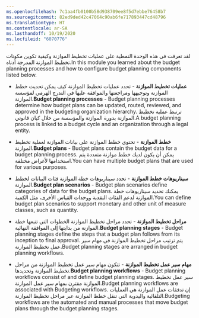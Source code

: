 ```yaml
---
ms.openlocfilehash: 7c1aa4fb0100b58d938709ee8f5d7ebbe76458b7
ms.sourcegitcommit: 82ed9ded42c47064c90ab6fe717893447cd48796
ms.translationtype: HT
ms.contentlocale: ar-SA
ms.lasthandoff: 10/19/2020
ms.locfileid: "6070776"
---
```

<span data-ttu-id="686f1-101">لقد تعرفت في هذه الوحدة النمطية على عمليات تخطيط الموازنة وكيفية تكوين مكونات تخطيط الموازنة المدرجة أدناه.</span><span class="sxs-lookup"><span data-stu-id="686f1-101">In this module you learned about the budget planning processes and how to configure budget planning components listed below.</span></span>


-   <span data-ttu-id="686f1-102">**عمليات تخطيط الموازنة** - تحدد عمليات تخطيط الموازنة كيف يمكن تحديث خطط الموازنة وتوجيهها ومراجعتها والموافقة عليها في التدرج الهرمي لمؤسسة الموازنة.</span><span class="sxs-lookup"><span data-stu-id="686f1-102">**Budget planning processes** - Budget planning processes determine how budget plans can be updated, routed, reviewed, and approved in the budgeting organization hierarchy.</span></span> <span data-ttu-id="686f1-103">ترتبط عملية تخطيط الموازنة بدورة الموازنة والمؤسسة من خلال كيان قانوني.</span><span class="sxs-lookup"><span data-stu-id="686f1-103">A budget planning process is linked to a budget cycle and an organization through a legal entity.</span></span>

-   <span data-ttu-id="686f1-104">**خطط الموازنة** - تحتوي خطط الموازنة على بيانات الموازنة لعملية تخطيط الموازنة.</span><span class="sxs-lookup"><span data-stu-id="686f1-104">**Budget plans** - Budget plans contain the budget data for a budget planning process.</span></span> <span data-ttu-id="686f1-105">يمكن أن يكون لديك خطط موازنة متعددة يتم استخدامها لأغراض مختلفة.</span><span class="sxs-lookup"><span data-stu-id="686f1-105">You can have multiple budget plans that are used for various purposes.</span></span> 

-   <span data-ttu-id="686f1-106">**سيناريوهات خطط الموازنة** - تحدد سيناريوهات خطة الموازنة فئات البيانات لخطط الموازنة.</span><span class="sxs-lookup"><span data-stu-id="686f1-106">**Budget plan scenarios** - Budget plan scenarios define categories of data for the budget plans.</span></span> <span data-ttu-id="686f1-107">يمكنك تحديد سيناريوهات خطة الموازنة لدعم الفئات النقدية ووحدات القياس الأخرى، مثل الكمية.</span><span class="sxs-lookup"><span data-stu-id="686f1-107">You can define budget plan scenarios to support monetary and other unit of measure classes, such as quantity.</span></span>  

-   <span data-ttu-id="686f1-108">**مراحل تخطيط الموازنة** - تحدد مراحل تخطيط الموازنة الخطوات التي تتبعها خطة الموازنة من بدايتها إلى الموافقة النهائية.</span><span class="sxs-lookup"><span data-stu-id="686f1-108">**Budget planning stages** - Budget planning stages define the steps that a budget plan follows from its inception to final approval.</span></span> <span data-ttu-id="686f1-109">يتم ترتيب مراحل تخطيط الموازنة في مهام سير عمل تخطيط الموازنة.</span><span class="sxs-lookup"><span data-stu-id="686f1-109">Budget planning stages are arranged in budget planning workflows.</span></span>

-   <span data-ttu-id="686f1-110">**مهام سير عمل تخطيط الموازنة** - تتكون مهام سير عمل تخطيط الموازنة من مراحل تخطيط الموازنة وتحديدها.</span><span class="sxs-lookup"><span data-stu-id="686f1-110">**Budget planning workflows** - Budget planning workflows consist of and define budget planning stages.</span></span> <span data-ttu-id="686f1-111">سير عمل تخطيط الموازنة مقترن بمهام سير عمل الموازنة.</span><span class="sxs-lookup"><span data-stu-id="686f1-111">Budget planning workflows are associated with Budgeting workflows.</span></span> <span data-ttu-id="686f1-112">إن تدفقات عمل الموازنة هي العمليات التلقائية واليدوية التي تنقل خطط الموازنة عبر مراحل تخطيط الموازنة.</span><span class="sxs-lookup"><span data-stu-id="686f1-112">Budgeting workflows are the automated and manual processes that move budget plans through the budget planning stages.</span></span>